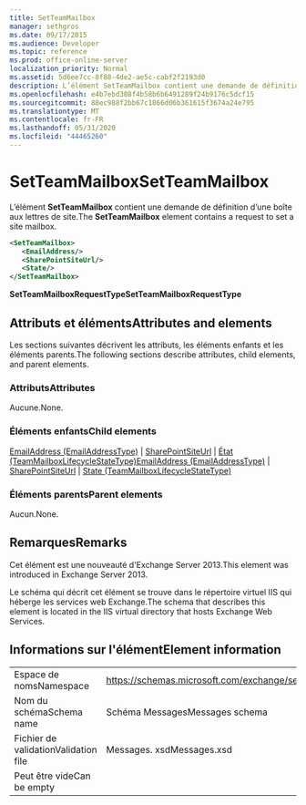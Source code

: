 ```yaml
---
title: SetTeamMailbox
manager: sethgros
ms.date: 09/17/2015
ms.audience: Developer
ms.topic: reference
ms.prod: office-online-server
localization_priority: Normal
ms.assetid: 5d6ee7cc-8f88-4de2-ae5c-cabf2f2193d0
description: L’élément SetTeamMailbox contient une demande de définition d’une boîte aux lettres de site.
ms.openlocfilehash: e4b7ebd308f4b58b6b6491289f24b9176c5dcf15
ms.sourcegitcommit: 88ec988f2bb67c1866d06b361615f3674a24e795
ms.translationtype: MT
ms.contentlocale: fr-FR
ms.lasthandoff: 05/31/2020
ms.locfileid: "44465260"
---
```

# <a name="setteammailbox"></a><span data-ttu-id="21f7f-103">SetTeamMailbox</span><span class="sxs-lookup"><span data-stu-id="21f7f-103">SetTeamMailbox</span></span>

<span data-ttu-id="21f7f-104">L’élément **SetTeamMailbox** contient une demande de définition d’une boîte aux lettres de site.</span><span class="sxs-lookup"><span data-stu-id="21f7f-104">The **SetTeamMailbox** element contains a request to set a site mailbox.</span></span> 
  
```XML
<SetTeamMailbox>
   <EmailAddress/>
   <SharePointSiteUrl/>
   <State/>
</SetTeamMailbox>
```

 <span data-ttu-id="21f7f-105">**SetTeamMailboxRequestType**</span><span class="sxs-lookup"><span data-stu-id="21f7f-105">**SetTeamMailboxRequestType**</span></span>
## <a name="attributes-and-elements"></a><span data-ttu-id="21f7f-106">Attributs et éléments</span><span class="sxs-lookup"><span data-stu-id="21f7f-106">Attributes and elements</span></span>

<span data-ttu-id="21f7f-107">Les sections suivantes décrivent les attributs, les éléments enfants et les éléments parents.</span><span class="sxs-lookup"><span data-stu-id="21f7f-107">The following sections describe attributes, child elements, and parent elements.</span></span>
  
### <a name="attributes"></a><span data-ttu-id="21f7f-108">Attributs</span><span class="sxs-lookup"><span data-stu-id="21f7f-108">Attributes</span></span>

<span data-ttu-id="21f7f-109">Aucune.</span><span class="sxs-lookup"><span data-stu-id="21f7f-109">None.</span></span>
  
### <a name="child-elements"></a><span data-ttu-id="21f7f-110">Éléments enfants</span><span class="sxs-lookup"><span data-stu-id="21f7f-110">Child elements</span></span>

<span data-ttu-id="21f7f-111">[EmailAddress (EmailAddressType)](emailaddress-emailaddresstype.md)  |  [SharePointSiteUrl](sharepointsiteurl.md)  |  [État (TeamMailboxLifecycleStateType)](state-teammailboxlifecyclestatetype.md)</span><span class="sxs-lookup"><span data-stu-id="21f7f-111">[EmailAddress (EmailAddressType)](emailaddress-emailaddresstype.md) | [SharePointSiteUrl](sharepointsiteurl.md) | [State (TeamMailboxLifecycleStateType)](state-teammailboxlifecyclestatetype.md)</span></span>
  
### <a name="parent-elements"></a><span data-ttu-id="21f7f-112">Éléments parents</span><span class="sxs-lookup"><span data-stu-id="21f7f-112">Parent elements</span></span>

<span data-ttu-id="21f7f-113">Aucun.</span><span class="sxs-lookup"><span data-stu-id="21f7f-113">None.</span></span>
  
## <a name="remarks"></a><span data-ttu-id="21f7f-114">Remarques</span><span class="sxs-lookup"><span data-stu-id="21f7f-114">Remarks</span></span>

<span data-ttu-id="21f7f-115">Cet élément est une nouveauté d'Exchange Server 2013.</span><span class="sxs-lookup"><span data-stu-id="21f7f-115">This element was introduced in Exchange Server 2013.</span></span>
  
<span data-ttu-id="21f7f-116">Le schéma qui décrit cet élément se trouve dans le répertoire virtuel IIS qui héberge les services web Exchange.</span><span class="sxs-lookup"><span data-stu-id="21f7f-116">The schema that describes this element is located in the IIS virtual directory that hosts Exchange Web Services.</span></span>
  
## <a name="element-information"></a><span data-ttu-id="21f7f-117">Informations sur l'élément</span><span class="sxs-lookup"><span data-stu-id="21f7f-117">Element information</span></span>

|||
|:-----|:-----|
|<span data-ttu-id="21f7f-118">Espace de noms</span><span class="sxs-lookup"><span data-stu-id="21f7f-118">Namespace</span></span>  <br/> |https://schemas.microsoft.com/exchange/services/2006/messages  <br/> |
|<span data-ttu-id="21f7f-119">Nom du schéma</span><span class="sxs-lookup"><span data-stu-id="21f7f-119">Schema name</span></span>  <br/> |<span data-ttu-id="21f7f-120">Schéma Messages</span><span class="sxs-lookup"><span data-stu-id="21f7f-120">Messages schema</span></span>  <br/> |
|<span data-ttu-id="21f7f-121">Fichier de validation</span><span class="sxs-lookup"><span data-stu-id="21f7f-121">Validation file</span></span>  <br/> |<span data-ttu-id="21f7f-122">Messages. xsd</span><span class="sxs-lookup"><span data-stu-id="21f7f-122">Messages.xsd</span></span>  <br/> |
|<span data-ttu-id="21f7f-123">Peut être vide</span><span class="sxs-lookup"><span data-stu-id="21f7f-123">Can be empty</span></span>  <br/> ||
   

